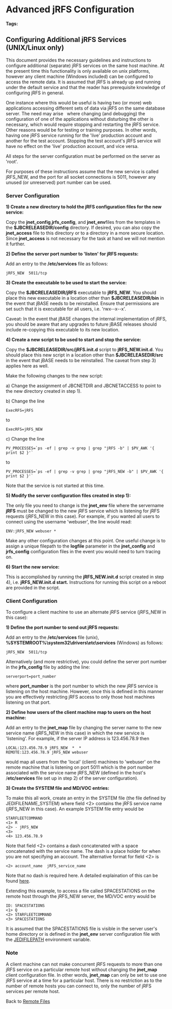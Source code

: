 # Advanced jRFS Configuration

<PageHeader />

**Tags:**
<badge text='linux advanced jrfs config' vertical='middle' />

## Configuring Additional jRFS Services (UNIX/Linux only)

This document provides the necessary guidelines and instructions to configure additional (separate) jRFS services on the same host machine. At the present time this functionality is only available on unix platforms, however any client machine (Windows included) can be configured to access the remote data. It is assumed that jRFS is already up and running under the default service and that the reader has prerequisite knowledge of configuring jRFS in general.

One instance where this would be useful is having two (or more) web applications accessing different sets of data via jRFS on the same database server. The need may arise   where changing (and debugging) the configuration of one of the applications without disturbing the other is necessary, which would require stopping and restarting the jRFS service. Other reasons would be for testing or training purposes. In other words, having one jRFS service running for the 'live' production account and another for the test account. Stopping the test account's jRFS service will have no effect on the 'live' production account, and vice versa.

All steps for the server configuration must be performed on the server as 'root'.

For purposes of these instructions assume that the new service is called jRFS\_NEW, and the port for all socket connections is 5011, however any unused (or unreserved) port number can be used.

### Server Configuration

**1) Create a new directory to hold the jRFS configuration files for the new service:**

Copy the **jnet\_config**,**jrfs\_config**, and **jnet\_env**files from the templates in the **$JBCRELEASEDIR/config** directory. If desired, you can also copy the **jnet\_access** file to this directory or to a directory in a more secure location. Since **jnet\_access** is not necessary for the task at hand we will not mention it further.

**2) Define the server port number to 'listen' for jRFS requests:**

Add an entry to the **/etc/services** file as follows:

```
jRFS_NEW  5011/tcp
```

**3) Create the executable to be used to start the service:**

Copy the **$JBCRELEASEDIR/jRFS** executable to **jRFS\_NEW**. You should place this new executable in a location other than **\$JBCRELEASEDIR/bin** in the event that jBASE needs to be reinstalled. Ensure that permissions are set such that it is executable for all users, i.e. 'rwx--x--x'.

Caveat: In the event that jBASE changes the internal implementation of jRFS, you should be aware that any upgrades to future jBASE releases should include re-copying this executable to its new location.

**4) Create a new script to be used to start and stop the service:**

Copy the **$JBCRELEASEDIR/src/jRFS.init.d** script to **jRFS\_NEW.init.d**. You should place this new script in a location other than **\$JBCRELEASEDIR/src** in the event that jBASE needs to be reinstalled. The caveat from step 3) applies here as well.

Make the following changes to the new script:

a) Change the assignment of JBCNETDIR and JBCNETACCESS to point to the new directory created in step 1).

b) Change the line

```
ExecRFS=jRFS
```

to

```
ExecRFS=jRFS_NEW
```

c) Change the line

```
PV_PROCESSES=`ps -ef | grep -v grep | grep "jRFS -b" | $PV_AWK '{ print $2 }'`
```

to

```
PV_PROCESSES=`ps -ef | grep -v grep | grep "jRFS_NEW -b" | $PV_AWK '{ print $2 }'`
```

Note that the service is not started at this time.

**5) Modify the server configuration files created in step 1):**

The only file you need to change is the **jnet\_env** file where the servername **jRFS** must be changed to the new jRFS service which is listening for jRFS requests (jRFS\_NEW in this case). For example, if you wanted all users to connect using the username 'webuser', the line would read:

```
ENV:jRFS_NEW webuser *
```

Make any other configuration changes at this point. One useful change is to assign a unique filepath to the **logfile** parameter in the **jnet\_config** and **jrfs\_config** configuration files in the event you would need to turn tracing on.

**6) Start the new service:**

This is accomplished by running the **jRFS\_NEW.init.d** script created in step 4), i.e. **jRFS\_NEW.init.d start.** Instructions for running this script on a reboot are provided in the script.

### Client Configuration

To configure a client machine to use an alternate jRFS service (jRFS\_NEW in this case):

**1) Define the port number to send out jRFS requests:**

Add an entry to the **/etc/services** file (unix), **%SYSTEMROOT%\system32\drivers\etc\services** (Windows) as follows:

```
jRFS_NEW  5011/tcp
```

Alternatively (and more restrictive), you could define the server port number in the **jrfs\_config** file by adding the line:

```
serverport=port_number
```

where **port\_number** is the port number to which the new jRFS service is listening on the host machine. However, once this is defined in this manner you are effectively restricting jRFS access to only those host machines listening on that port.

**2) Define how users of the client machine map to users on the host machine:**

Add an entry to the **jnet\_map** file by changing the server name to the new service name (jRFS\_NEW in this case) in which the new service is 'listening'. For example, if the server IP address is 123.456.78.9 then

```
LOCAL:123.456.78.9 jRFS_NEW  *  *
REMOTE:123.456.78.9 jRFS_NEW webuser
```

would map all users from the 'local' (client) machines to 'webuser' on the remote machine that is listening on port 5011 which is the port number associated with the service name jRFS\_NEW (defined in the host's /**etc/services** file set up in step 2) of the server configuration).

**3) Create the SYSTEM file and MD/VOC entries:**

To make this all work, create an entry in the SYSTEM file (the file defined by JEDIFILENAME\_SYSTEM) where field &lt;2&gt; contains the jRFS service name (jRFS\_NEW in this case). An example SYSTEM file entry would be

```
STARFLEETCOMMAND
<1> R
<2> - jRFS_NEW
<3>
<4> 123.456.78.9
```

Note that field &lt;2&gt; contains a dash concatenated with a space concatenated with the service name. The dash is a place holder for when you are not specifying an account. The alternative format for field &lt;2&gt; is

```
<2> account_name  jRFS_service_name
```

Note that no dash is required here. A detailed explaination of this can be found [here](./../../jrfs/remote-file-pointers/README.md).

Extending this example, to access a file called SPACESTATIONS on the remote host through the jRFS\_NEW server, the MD/VOC entry would be

```
ID: SPACESTATIONS
<1> Q
<2> STARFLEETCOMMAND
<3> SPACESTATIONS
```

It is assumed that the SPACESTATIONS file is visible in the server user's home directory or is defined in the **jnet\_env** server configuration file with the [JEDIFILEPATH](./../../environment-variables/jedifilepath/README.md) environment variable.

### Note

A client machine can not make concurrent jRFS requests to more than one jRFS service on a particular remote host without changing the **jnet\_map** client configuration file. In other words, **jnet\_map** can only be set to use one jRFS service at a time for a particular host. There is no restriction as to the number of remote hosts you can connect to, only the number of jRFS services per remote host.

Back to [Remote Files](./../jbase-remote-file-service/README.md)

<PageFooter />
